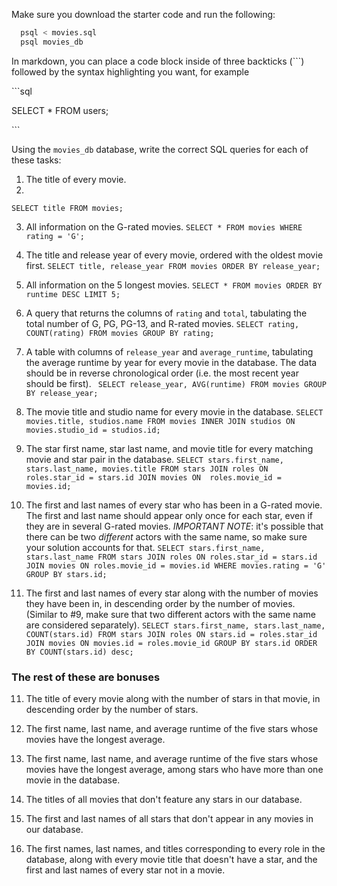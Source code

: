 Make sure you download the starter code and run the following:

```sh
  psql < movies.sql
  psql movies_db
```

In markdown, you can place a code block inside of three backticks (```) followed by the syntax highlighting you want, for example

\```sql

SELECT \* FROM users;

\```

Using the `movies_db` database, write the correct SQL queries for each of these tasks:

1.  The title of every movie.
2. 
 ```SELECT title FROM movies;```



3.  All information on the G-rated movies.
```SELECT * FROM movies WHERE rating = 'G';```

4.  The title and release year of every movie, ordered with the
    oldest movie first.
    ```SELECT title, release_year FROM movies ORDER BY release_year;```
    
5.  All information on the 5 longest movies.
   ```SELECT * FROM movies ORDER BY runtime DESC LIMIT 5;```

6.  A query that returns the columns of `rating` and `total`, tabulating the
    total number of G, PG, PG-13, and R-rated movies.
    ```SELECT rating, COUNT(rating) FROM movies GROUP BY rating;```

7.  A table with columns of `release_year` and `average_runtime`,
    tabulating the average runtime by year for every movie in the database. The data should be in reverse chronological order (i.e. the most recent year should be first).
    ``` SELECT release_year, AVG(runtime) FROM movies GROUP BY release_year;```

8.  The movie title and studio name for every movie in the
    database.
```SELECT movies.title, studios.name FROM movies INNER JOIN studios ON movies.studio_id = studios.id;```

9.  The star first name, star last name, and movie title for every
    matching movie and star pair in the database.
    ```SELECT stars.first_name, stars.last_name, movies.title FROM stars JOIN roles ON roles.star_id = stars.id JOIN movies ON  roles.movie_id = movies.id;``` 

10. The first and last names of every star who has been in a G-rated movie. The first and last name should appear only once for each star, even if they are in several G-rated movies. *IMPORTANT NOTE*: it's possible that there can be two *different* actors with the same name, so make sure your solution accounts for that.
```SELECT stars.first_name, stars.last_name FROM stars JOIN roles ON roles.star_id = stars.id JOIN movies ON roles.movie_id = movies.id WHERE movies.rating = 'G' GROUP BY stars.id;```

11. The first and last names of every star along with the number
    of movies they have been in, in descending order by the number of movies. (Similar to #9, make sure
    that two different actors with the same name are considered separately).
```SELECT stars.first_name, stars.last_name, COUNT(stars.id) FROM stars JOIN roles ON stars.id = roles.star_id JOIN movies ON movies.id = roles.movie_id GROUP BY stars.id ORDER BY COUNT(stars.id) desc;```

### The rest of these are bonuses

11. The title of every movie along with the number of stars in
    that movie, in descending order by the number of stars.

12. The first name, last name, and average runtime of the five
    stars whose movies have the longest average.

13. The first name, last name, and average runtime of the five
    stars whose movies have the longest average, among stars who have more than one movie in the database.

14. The titles of all movies that don't feature any stars in our
    database.

15. The first and last names of all stars that don't appear in any movies in our database.

16. The first names, last names, and titles corresponding to every
    role in the database, along with every movie title that doesn't have a star, and the first and last names of every star not in a movie.
